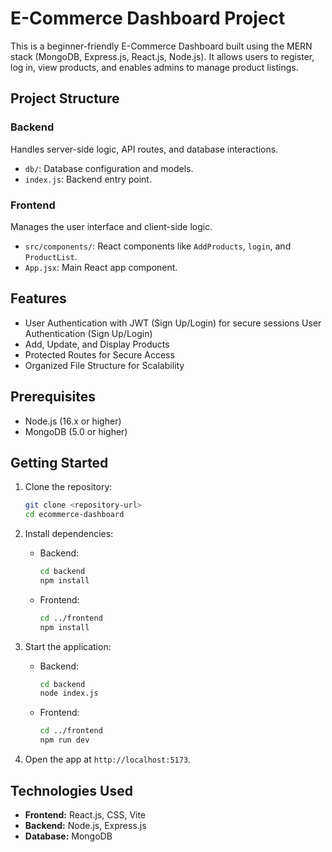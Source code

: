 # E-Commerce Dashboard Project

This is a beginner-friendly E-Commerce Dashboard built using the MERN stack (MongoDB, Express.js, React.js, Node.js). It allows users to register, log in, view products, and enables admins to manage product listings.

## Project Structure

### Backend
Handles server-side logic, API routes, and database interactions.
- `db/`: Database configuration and models.
- `index.js`: Backend entry point.

### Frontend
Manages the user interface and client-side logic.
- `src/components/`: React components like `AddProducts`, `login`, and `ProductList`.
- `App.jsx`: Main React app component.

## Features
- User Authentication with JWT (Sign Up/Login) for secure sessions User Authentication (Sign Up/Login)
- Add, Update, and Display Products
- Protected Routes for Secure Access
- Organized File Structure for Scalability

## Prerequisites
- Node.js (16.x or higher)
- MongoDB (5.0 or higher)

## Getting Started

1. Clone the repository:
   ```bash
   git clone <repository-url>
   cd ecommerce-dashboard
   ```

2. Install dependencies:
   - Backend:
     ```bash
     cd backend
     npm install
     ```
   - Frontend:
     ```bash
     cd ../frontend
     npm install
     ```

3. Start the application:
   - Backend:
     ```bash
     cd backend
     node index.js
     ```
   - Frontend:
     ```bash
     cd ../frontend
     npm run dev
     ```

4. Open the app at `http://localhost:5173`.

## Technologies Used

- **Frontend:** React.js, CSS, Vite
- **Backend:** Node.js, Express.js
- **Database:** MongoDB


